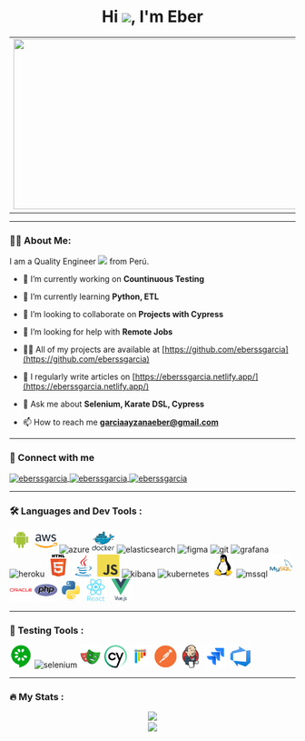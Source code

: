 <h1 align="center">Hi  <img src="https://media.giphy.com/media/hvRJCLFzcasrR4ia7z/giphy.gif" width="30px"/>, I'm Eber</h1>

<table>
  <tr>
    <td valign="top" align="center">
      <div>
        <img src="https://media.giphy.com/media/v1.Y2lkPTc5MGI3NjExdWt6dG5tNnlna3hjNHppbGoxbm9rNDJzcjcyOTczb2U3Z254dXJtYiZlcD12MV9pbnRlcm5hbF9naWZfYnlfaWQmY3Q9Zw/UDclWKlmfmq7twI3iJ/giphy.gif" width="600" height="300"/>
      </div>
    </td>
    <td valign="top" align="center">
      <h3 align="center"> 🦸‍♂️ A passionate Quality Engineer</h3>
      <div>  
        <a href="https://www.buymeacoffee.com/eberssgarcia" target="blank"> 
          <img src="https://cdn.buymeacoffee.com/buttons/v2/default-yellow.png" height="50" width="210" alt="eberssgarcia" />
        </a>
        <a href="https://ko-fi.com/eberssgarcia" target="blank"> 
          <img src="https://cdn.ko-fi.com/cdn/kofi3.png?v=3" height="50" width="210" alt="eberssgarcia" />
        </a>
      </div>
    </td>
  </tr>
</table>


---
### :man_technologist: About Me:
I am a Quality Engineer <img src="https://media.giphy.com/media/WUlplcMpOCEmTGBtBW/giphy.gif" width="30"> from Perú.
- 🔭 I’m currently working on **Countinuous Testing**

- 🌱 I’m currently learning **Python, ETL**

- 👯 I’m looking to collaborate on **Projects with Cypress**

- 🤝 I’m looking for help with **Remote Jobs**

- 👨‍💻 All of my projects are available at [https://github.com/eberssgarcia](https://github.com/eberssgarcia)

- 📝 I regularly write articles on [https://eberssgarcia.netlify.app/](https://eberssgarcia.netlify.app/)

- 💬 Ask me about **Selenium, Karate DSL, Cypress**

- 📫 How to reach me **garciaayzanaeber@gmail.com**

---
### 🤙 Connect with me
<div>
  <a href="https://linkedin.com/in/eberssgarcia" target="blank">
    <img align="center" src="https://raw.githubusercontent.com/rahuldkjain/github-profile-readme-generator/master/src/images/icons/Social/linked-in-alt.svg" alt="eberssgarcia" height="30" width="40" />
  </a>
  <a href="https://instagram.com/eberssgarcia" target="blank">
    <img align="center" src="https://raw.githubusercontent.com/rahuldkjain/github-profile-readme-generator/master/src/images/icons/Social/instagram.svg" alt="eberssgarcia" height="30" width="40" />
  </a>
  <a href="https://www.youtube.com/c/eberssgarcia" target="blank">
    <img align="center" src="https://raw.githubusercontent.com/rahuldkjain/github-profile-readme-generator/master/src/images/icons/Social/youtube.svg" alt="eberssgarcia" height="30" width="40" />
  </a>
</div>

---
### :hammer_and_wrench: Languages and Dev Tools :
<div>
  <img src="https://raw.githubusercontent.com/devicons/devicon/master/icons/android/android-original-wordmark.svg" alt="android" width="40" height="40"/>
  <img src="https://raw.githubusercontent.com/devicons/devicon/master/icons/amazonwebservices/amazonwebservices-original-wordmark.svg" alt="aws" width="40" height="40"/>
  <img src="https://www.vectorlogo.zone/logos/microsoft_azure/microsoft_azure-icon.svg" alt="azure" width="40" height="40"/>
  <img src="https://raw.githubusercontent.com/devicons/devicon/master/icons/docker/docker-original-wordmark.svg" alt="docker" width="40" height="40"/>
  <img src="https://www.vectorlogo.zone/logos/elastic/elastic-icon.svg" alt="elasticsearch" width="40" height="40"/>
  <img src="https://www.vectorlogo.zone/logos/figma/figma-icon.svg" alt="figma" width="40" height="40"/> 
  <img src="https://www.vectorlogo.zone/logos/git-scm/git-scm-icon.svg" alt="git" width="40" height="40"/>
  <img src="https://www.vectorlogo.zone/logos/grafana/grafana-icon.svg" alt="grafana" width="40" height="40"/>
  <img src="https://www.vectorlogo.zone/logos/heroku/heroku-icon.svg" alt="heroku" width="40" height="40"/> 
  <img src="https://raw.githubusercontent.com/devicons/devicon/master/icons/html5/html5-original-wordmark.svg" alt="html5" width="40" height="40"/>
  <img src="https://raw.githubusercontent.com/devicons/devicon/master/icons/java/java-original.svg" alt="java" width="40" height="40"/>
  <img src="https://raw.githubusercontent.com/devicons/devicon/master/icons/javascript/javascript-original.svg" alt="javascript" width="40" height="40"/> 
  <img src="https://www.vectorlogo.zone/logos/elasticco_kibana/elasticco_kibana-icon.svg" alt="kibana" width="40" height="40"/> 
  <img src="https://www.vectorlogo.zone/logos/kubernetes/kubernetes-icon.svg" alt="kubernetes" width="40" height="40"/>
  <img src="https://raw.githubusercontent.com/devicons/devicon/master/icons/linux/linux-original.svg" alt="linux" width="40" height="40"/>
  <img src="https://www.svgrepo.com/show/303229/microsoft-sql-server-logo.svg" alt="mssql" width="40" height="40"/>
  <img src="https://raw.githubusercontent.com/devicons/devicon/master/icons/mysql/mysql-original-wordmark.svg" alt="mysql" width="40" height="40"/> 
  <img src="https://raw.githubusercontent.com/devicons/devicon/master/icons/oracle/oracle-original.svg" alt="oracle" width="40" height="40"/>
  <img src="https://raw.githubusercontent.com/devicons/devicon/master/icons/php/php-original.svg" alt="php" width="40" height="40"/>
  <img src="https://raw.githubusercontent.com/devicons/devicon/master/icons/python/python-original.svg" alt="python" width="40" height="40"/>
  <img src="https://raw.githubusercontent.com/devicons/devicon/master/icons/react/react-original-wordmark.svg" alt="react" width="40" height="40"/> 
  <img src="https://raw.githubusercontent.com/devicons/devicon/master/icons/vuejs/vuejs-original-wordmark.svg" alt="vuejs" width="40" height="40"/> 
</div>

---
### 🐞 Testing Tools :
<div>
  <img src="https://github.com/devicons/devicon/blob/master/icons/cucumber/cucumber-plain.svg" title="Cucumber" **alt="Cucumber" width="40" height="40"/>
  <img src="https://raw.githubusercontent.com/detain/svg-logos/780f25886640cef088af994181646db2f6b1a3f8/svg/selenium-logo.svg" alt="selenium" width="40" height="40"/> 
  <img src="https://github.com/devicons/devicon/blob/master/icons/playwright/playwright-original.svg" title="Playwright" **alt="Selenium" width="40" height="40"/>
  <img src="https://github.com/devicons/devicon/blob/master/icons/cypressio/cypressio-original.svg" title="CypressIO" **alt="CypressIO" width="40" height="40"/>
  <img src="https://github.com/devicons/devicon/blob/master/icons/pytest/pytest-original.svg" title="Pytest" **alt="Pytest" width="40" height="40"/>
  <img src="https://github.com/devicons/devicon/blob/master/icons/postman/postman-original.svg" title="Postman" **alt="Postman" width="40" height="40"/>
  <img src="https://github.com/devicons/devicon/blob/master/icons/jenkins/jenkins-original.svg" title="Jenkins" **alt="Jenkins" width="40" height="40"/>
  <img src="https://github.com/devicons/devicon/blob/master/icons/jira/jira-original.svg" title="Jira" **alt="Jira" width="40" height="40"/>
  <img src="https://github.com/devicons/devicon/blob/master/icons/azuredevops/azuredevops-original.svg" title="Azure DevOps" **alt="Azure DevOps" width="40" height="40"/>
</div>

---

### :fire: My Stats :
<div align="center">  
  <img src="http://github-readme-streak-stats.herokuapp.com?user=eberssgarcia&theme=dark&background=000000" width="600"/>
</div>
<div align="center">
  <img src="https://github-readme-stats.vercel.app/api/top-langs/?username=eberssgarcia&layout=compact&theme=vision-friendly-dark" width="600"/>
</div>
